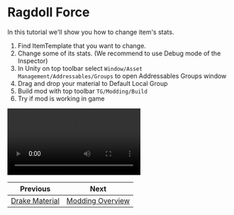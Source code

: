 # Ragdoll Force
In this tutorial we'll show you how to change item's stats.

1. Find ItemTemplate that you want to change.
2. Change some of its stats. (We recommend to use Debug mode of the Inspector)
3. In Unity on top toolbar select `Window/Asset Management/Addressables/Groups` to open Addressables Groups window
4. Drag and drop your material to Default Local Group
5. Build mod with top toolbar `TG/Modding/Build`
6. Try if mod is working in game 


![Video Tutorial](../Resources/tut-ragdoll-force.mp4)


| Previous | Next |
|---------|-------------|
| [Drake Material](drake-material.md) | [Modding Overview](../modding-overview.md) |